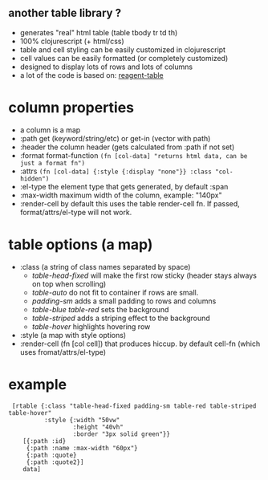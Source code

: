 



## another table library ?
- generates "real" html table (table tbody tr td th)
- 100% clojurescript (+ html/css)
- table and cell styling can be easily customized in clojurescript
- cell values can be easily formatted (or completely customized)
- designed to display lots of rows and lots of columns
- a lot of the code is based on: [reagent-table](https://github.com/Frozenlock/reagent-table)

# column properties
- a column is a map
- :path get (keyword/string/etc) or get-in (vector with path)
- :header the column header (gets calculated from :path if not set)
- :format format-function `(fn [col-data] "returns html data, can be just a format fn")`
- :attrs  `(fn [col-data] {:style {:display "none"}} :class "col-hidden")`
- :el-type the element type that gets generated, by default :span
- :max-width maximum width of the column, example: "140px"
- :render-cell by default this uses the table render-cell fn. If passed, format/attrs/el-type will not work.

# table options (a map) 
- :class (a string of class names separated by space)
  - *table-head-fixed* will make the first row sticky (header stays always on top when scrolling)
  - *table-auto* do not fit to container if rows are small.
  - *padding-sm* adds a small padding to rows and columns
  - *table-blue table-red* sets the background
  - *table-striped* adds a striping effect to the background
  - *table-hover* highlights hovering row 
- :style (a map with style options)
- :render-cell (fn [col cell]) that produces hiccup. by default cell-fn (which uses fromat/attrs/el-type)

# example

```
 [rtable {:class "table-head-fixed padding-sm table-red table-striped table-hover"
          :style {:width "50vw"
                  :height "40vh"
                  :border "3px solid green"}}
    [{:path :id}
     {:path :name :max-width "60px"}
     {:path :quote}
     {:path :quote2}]
    data]
```